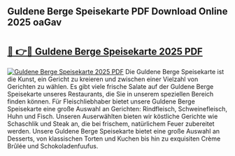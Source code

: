 ## Guldene Berge Speisekarte PDF Download Online 2025 oaGav

# <h2><a href="http://gca2pjf.nevu.top/?p=Guldene+Berge+Speisekarte">🔗 👉🔴 Guldene Berge Speisekarte 2025 PDF</a></h2>

[![Guldene Berge Speisekarte 2025 PDF](https://i.imgur.com/dBaPXMq.png)](http://gca2pjf.nevu.top/?p=Guldene+Berge+Speisekarte)
Die Guldene Berge Speisekarte ist die Kunst, ein Gericht zu kreieren und zwischen einer Vielzahl von Gerichten zu wählen. Es gibt viele frische Salate auf der Guldene Berge Speisekarte unseres Restaurants, die Sie in unserem speziellen Bereich finden können. Für Fleischliebhaber bietet unsere Guldene Berge Speisekarte eine große Auswahl an Gerichten: Rindfleisch, Schweinefleisch, Huhn und Fisch. Unseren Auserwählten bieten wir köstliche Gerichte wie Schaschlik und Steak an, die bei frischem, natürlichem Feuer zubereitet werden. Unsere Guldene Berge Speisekarte bietet eine große Auswahl an Desserts, von klassischen Torten und Kuchen bis hin zu exquisiten Crème Brûlée und Schokoladenfuufus.
